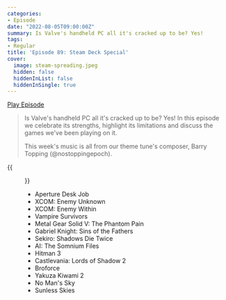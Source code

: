 ```yaml
---
categories:
- Episode
date: "2022-08-05T09:00:00Z"
summary: Is Valve's handheld PC all it's cracked up to be? Yes!
tags:
- Regular
title: 'Episode 89: Steam Deck Special'
cover: 
  image: steam-spreading.jpeg
  hidden: false
  hiddenInList: false
  hiddenInSingle: true
---
```


[Play Episode](https://www.patreon.com/posts/episode-89-steam-70078418)
> Is Valve's handheld PC all it's cracked up to be? Yes! In this episode we celebrate its strengths, highlight its limitations and discuss the games we've been playing on it.
>
> This week's music is all from our theme tune's composer, Barry Topping (@nostoppingepoch).

{{<figure 
    src="steam-spreading.jpeg"
    alt="Steam Spreading" >}}

- Aperture Desk Job
- XCOM: Enemy Unknown
- XCOM: Enemy Within
- Vampire Survivors
- Metal Gear Solid V: The Phantom Pain
- Gabriel Knight: Sins of the Fathers
- Sekiro: Shadows Die Twice
- AI: The Somnium Files
- Hitman 3
- Castlevania: Lords of Shadow 2
- Broforce
- Yakuza Kiwami 2
- No Man's Sky
- Sunless Skies

